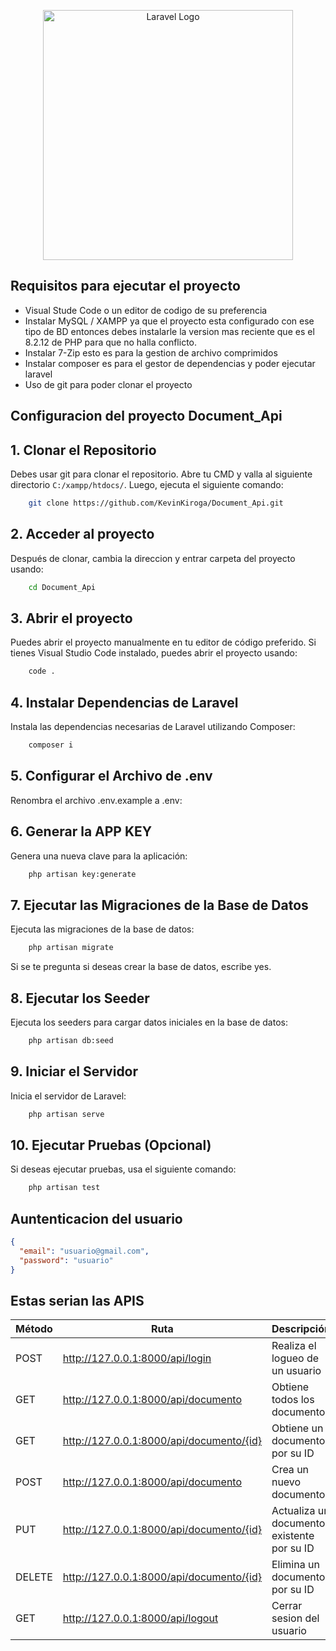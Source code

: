 <p align="center"><a href="https://laravel.com" target="_blank"><img src="https://raw.githubusercontent.com/laravel/art/master/logo-lockup/5%20SVG/2%20CMYK/1%20Full%20Color/laravel-logolockup-cmyk-red.svg" width="400" alt="Laravel Logo"></a></p>
</p>

## Requisitos para ejecutar el proyecto
- Visual Stude Code o un editor de codigo de su preferencia
- Instalar MySQL / XAMPP ya que el proyecto esta configurado con ese tipo de BD entonces debes instalarle la version mas reciente que es el 8.2.12 de PHP para que no halla conflicto.
- Instalar 7-Zip esto es para la gestion de archivo comprimidos
- Instalar composer es para el gestor de dependencias y poder ejecutar laravel
- Uso de git para poder clonar el proyecto

## Configuracion del proyecto Document_Api
## 1. Clonar el Repositorio
Debes usar git para clonar el repositorio. Abre tu CMD y valla al siguiente directorio `C:/xampp/htdocs/`. Luego, ejecuta el siguiente comando:
```sh
    git clone https://github.com/KevinKiroga/Document_Api.git
```
## 2. Acceder al proyecto
Después de clonar, cambia la direccion y entrar carpeta del proyecto usando:
```sh
    cd Document_Api
```
## 3. Abrir el proyecto
Puedes abrir el proyecto manualmente en tu editor de código preferido. Si tienes Visual Studio Code instalado, puedes abrir el proyecto usando:
```sh
    code .
```
## 4. Instalar Dependencias de Laravel
Instala las dependencias necesarias de Laravel utilizando Composer:
```sh
    composer i
```
## 5. Configurar el Archivo de .env
Renombra el archivo .env.example a .env:
## 6. Generar la APP KEY
Genera una nueva clave para la aplicación:
```sh
    php artisan key:generate
```
## 7. Ejecutar las Migraciones de la Base de Datos
Ejecuta las migraciones de la base de datos:
```sh
    php artisan migrate
```
Si se te pregunta si deseas crear la base de datos, escribe yes.
## 8. Ejecutar los Seeder
Ejecuta los seeders para cargar datos iniciales en la base de datos:
```sh
    php artisan db:seed
```
## 9. Iniciar el Servidor
Inicia el servidor de Laravel:
```sh
    php artisan serve
```
## 10. Ejecutar Pruebas (Opcional)
Si deseas ejecutar pruebas, usa el siguiente comando:
```sh
    php artisan test
```
## Auntenticacion del usuario
```json
{
  "email": "usuario@gmail.com",
  "password": "usuario"
}
```

## Estas serian las APIS
| Método | Ruta                 | Descripción                            |
|--------|----------------------|----------------------------------------|
| POST   |http://127.0.0.1:8000/api/login       | Realiza el logueo de un usuario          |
| GET    | http://127.0.0.1:8000/api/documento       | Obtiene todos los documentos          |
| GET    | http://127.0.0.1:8000/api/documento/{id}  | Obtiene un documento por su ID        |
| POST   | http://127.0.0.1:8000/api/documento      | Crea un nuevo documento               |
| PUT    | http://127.0.0.1:8000/api/documento/{id}  | Actualiza un documento existente por su ID |
| DELETE | http://127.0.0.1:8000/api/documento/{id}  | Elimina un documento por su ID        |
| GET   |http://127.0.0.1:8000/api/logout       | Cerrar sesion del usuario          |
